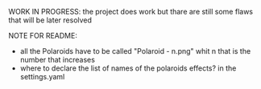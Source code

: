 WORK IN PROGRESS: the project does work but thare are still some flaws that will be later resolved

NOTE FOR README:
- all the Polaroids have to be called "Polaroid - n.png" whit n that is the number that increases
- where to declare the list of names of the polaroids effects? in the settings.yaml